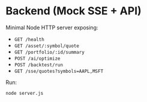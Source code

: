 # Backend (Mock SSE + API)

Minimal Node HTTP server exposing:
- `GET /health`
- `GET /asset/:symbol/quote`
- `GET /portfolio/:id/summary`
- `POST /ai/optimize`
- `POST /backtest/run`
- `GET /sse/quotes?symbols=AAPL,MSFT`

Run:
```bash
node server.js
```
